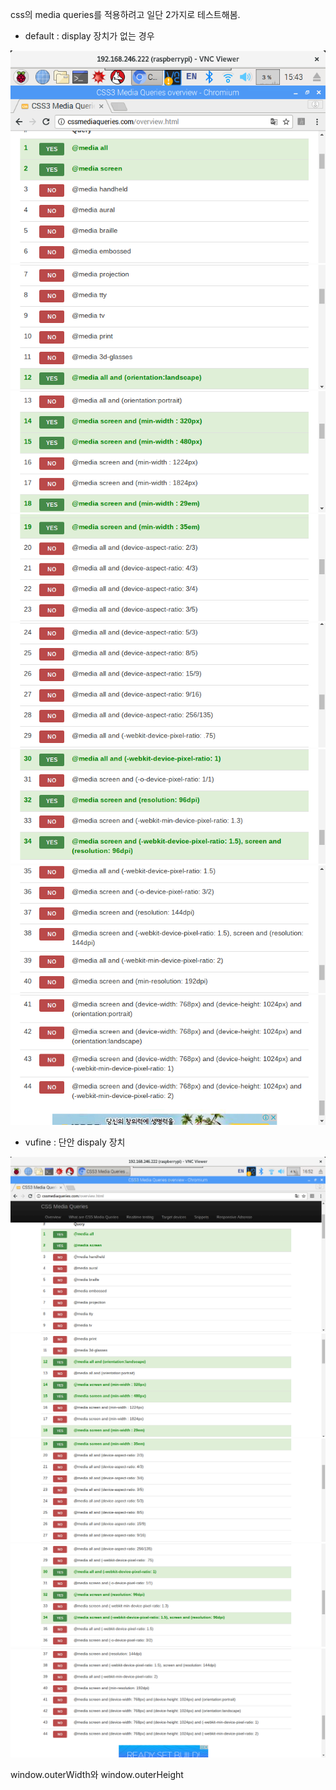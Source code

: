 
css의 media queries를 적용하려고 일단 2가지로 테스트해봄. 

* default : display 장치가 없는 경우 

![Image](/images/default_1.png)
![Image](/images/default_2.png)
![Image](/images/default_3.png)
![Image](/images/default_4.png)
![Image](/images/default_5.png)
![Image](/images/default_6.png)
![Image](/images/default_7.png)
![Image](/images/default_8.png)

* vufine : 단안 dispaly 장치

![Image](/images/vufine_1.png)
![Image](/images/vufine_2.png)
![Image](/images/vufine_3.png)
![Image](/images/vufine_4.png)
![Image](/images/vufine_5.png)


window.outerWidth와 window.outerHeight